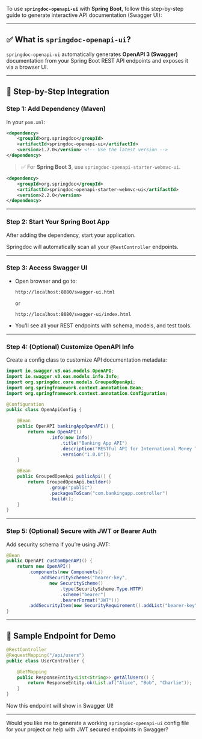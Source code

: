 To use **`springdoc-openapi-ui`** with **Spring Boot**, follow this step-by-step guide to generate interactive API documentation (Swagger UI):

---

## ✅ What is `springdoc-openapi-ui`?

`springdoc-openapi-ui` automatically generates **OpenAPI 3 (Swagger)** documentation from your Spring Boot REST API endpoints and exposes it via a browser UI.

---

## 🔧 Step-by-Step Integration

### **Step 1: Add Dependency (Maven)**

In your `pom.xml`:

```xml
<dependency>
    <groupId>org.springdoc</groupId>
    <artifactId>springdoc-openapi-ui</artifactId>
    <version>1.7.0</version> <!-- Use the latest version -->
</dependency>
```

> ✅ For **Spring Boot 3**, use `springdoc-openapi-starter-webmvc-ui`.

```xml
<dependency>
    <groupId>org.springdoc</groupId>
    <artifactId>springdoc-openapi-starter-webmvc-ui</artifactId>
    <version>2.2.0</version>
</dependency>
```

---

### **Step 2: Start Your Spring Boot App**

After adding the dependency, start your application.

Springdoc will automatically scan all your `@RestController` endpoints.

---

### **Step 3: Access Swagger UI**

- Open browser and go to:

  ```
  http://localhost:8080/swagger-ui.html
  ```

  or

  ```
  http://localhost:8080/swagger-ui/index.html
  ```

- You’ll see all your REST endpoints with schema, models, and test tools.

---

### **Step 4: (Optional) Customize OpenAPI Info**

Create a config class to customize API documentation metadata:

```java
import io.swagger.v3.oas.models.OpenAPI;
import io.swagger.v3.oas.models.info.Info;
import org.springdoc.core.models.GroupedOpenApi;
import org.springframework.context.annotation.Bean;
import org.springframework.context.annotation.Configuration;

@Configuration
public class OpenApiConfig {

    @Bean
    public OpenAPI bankingAppOpenAPI() {
        return new OpenAPI()
                .info(new Info()
                    .title("Banking App API")
                    .description("RESTful API for International Money Transfers")
                    .version("1.0.0"));
    }

    @Bean
    public GroupedOpenApi publicApi() {
        return GroupedOpenApi.builder()
                .group("public")
                .packagesToScan("com.bankingapp.controller")
                .build();
    }
}
```

---

### **Step 5: (Optional) Secure with JWT or Bearer Auth**

Add security schema if you’re using JWT:

```java
@Bean
public OpenAPI customOpenAPI() {
    return new OpenAPI()
        .components(new Components()
            .addSecuritySchemes("bearer-key",
                new SecurityScheme()
                    .type(SecurityScheme.Type.HTTP)
                    .scheme("bearer")
                    .bearerFormat("JWT")))
        .addSecurityItem(new SecurityRequirement().addList("bearer-key"));
}
```

---

## 🧪 Sample Endpoint for Demo

```java
@RestController
@RequestMapping("/api/users")
public class UserController {

    @GetMapping
    public ResponseEntity<List<String>> getAllUsers() {
        return ResponseEntity.ok(List.of("Alice", "Bob", "Charlie"));
    }
}
```

Now this endpoint will show in Swagger UI!

---

Would you like me to generate a working `springdoc-openapi-ui` config file for your project or help with JWT secured endpoints in Swagger?
